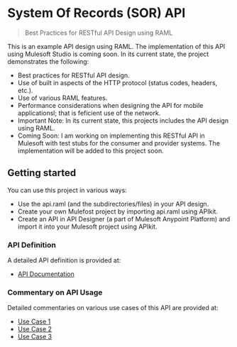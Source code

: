 ﻿# System Of Records (SOR) API
> Best Practices for RESTful API Design using RAML

This is an example API design using RAML. The implementation of this API using Mulesoft Studio is coming soon. In its current state, the project demonstrates the following:

- Best practices for RESTful API design.
- Use of built in aspects of the HTTP protocol (status codes, headers, etc.).
- Use of various RAML features.
- Performance considerations when designing the API for mobile applicationsl; that is feficient use of the network.
- Important Note: In its current state, this projects includes the API design using RAML.
- Coming Soon: I am working on implementing this RESTful API in Mulesoft with test stubs for the consumer and provider systems. The implementation will be added to this project soon.

## Getting started

You can use this project in various ways:

- Use the api.raml (and the subdirectories/files) in your API design.
- Create your own Mulefost project by importing api.raml using APIkit.
- Create an API in API Designer (a part of Mulesoft Anypoint Platform) and import it into your Mulesoft project using APIkit.

### API Definition

A detailed API definition is provided at:

- [API Documentation](API_DOCUMENTATION.md)

### Commentary on API Usage

Detailed commentaries on various use cases of this API are provided at:

- [Use Case 1](USE_CASE_1.md)
- [Use Case 2](USE_CASE_2.md)
- [Use Case 3](USE_CASE_3.md)
